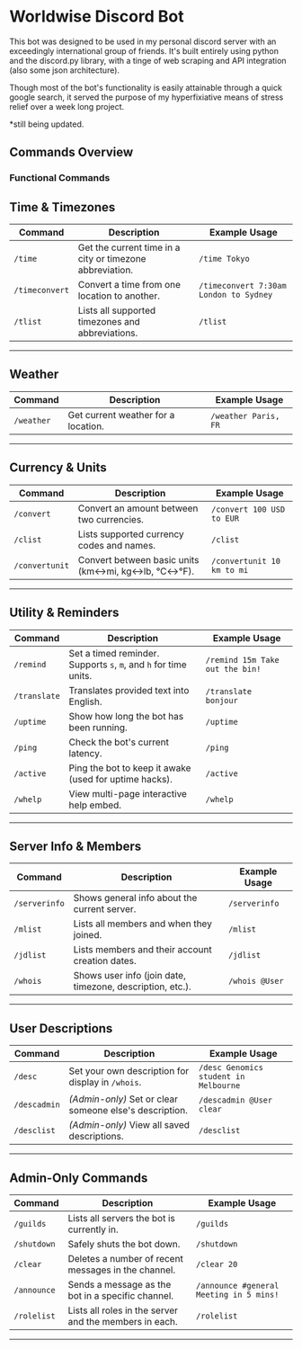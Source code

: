 # Worldwise Discord Bot

This bot was designed to be used in my personal discord server with an exceedingly international group of friends. It's built entirely using python and the discord.py library, with a tinge of web scraping and API integration (also some json architecture).

Though most of the bot's functionality is easily attainable through a quick google search, it served the purpose of my hyperfixiative means of stress relief over a week long project. 

*still being updated.

## Commands Overview

### Functional Commands

## Time & Timezones

| Command            | Description                                                                   | Example Usage                                 |
|--------------------|-------------------------------------------------------------------------------|-----------------------------------------------|
| `/time`            | Get the current time in a city or timezone abbreviation.                      | `/time Tokyo`                                 |
| `/timeconvert`     | Convert a time from one location to another.                                  | `/timeconvert 7:30am London to Sydney`        |
| `/tlist`           | Lists all supported timezones and abbreviations.                              | `/tlist`                                      |

---

## Weather

| Command        | Description                                                       | Example Usage                  |
|----------------|-------------------------------------------------------------------|--------------------------------|
| `/weather`     | Get current weather for a location.                               | `/weather Paris, FR`           |

---

## Currency & Units

| Command            | Description                                                                 | Example Usage                              |
|--------------------|-----------------------------------------------------------------------------|---------------------------------------------|
| `/convert`         | Convert an amount between two currencies.                                   | `/convert 100 USD to EUR`                   |
| `/clist`           | Lists supported currency codes and names.                                   | `/clist`                                    |
| `/convertunit`     | Convert between basic units (km↔mi, kg↔lb, °C↔°F).                          | `/convertunit 10 km to mi`                  |

---

## Utility & Reminders

| Command        | Description                                                        | Example Usage                      |
|----------------|--------------------------------------------------------------------|------------------------------------|
| `/remind`      | Set a timed reminder. Supports `s`, `m`, and `h` for time units.   | `/remind 15m Take out the bin!`    |
| `/translate`   | Translates provided text into English.                             | `/translate bonjour`               |
| `/uptime`      | Show how long the bot has been running.                            | `/uptime`                          |
| `/ping`        | Check the bot's current latency.                                   | `/ping`                            |
| `/active`      | Ping the bot to keep it awake (used for uptime hacks).             | `/active`                          |
| `/whelp`       | View multi-page interactive help embed.                            | `/whelp`                           |

---

## Server Info & Members

| Command        | Description                                                       | Example Usage                      |
|----------------|-------------------------------------------------------------------|------------------------------------|
| `/serverinfo`  | Shows general info about the current server.                      | `/serverinfo`                      |
| `/mlist`       | Lists all members and when they joined.                           | `/mlist`                           |
| `/jdlist`      | Lists members and their account creation dates.                   | `/jdlist`                          |
| `/whois`       | Shows user info (join date, timezone, description, etc.).         | `/whois @User`                     |

---

## User Descriptions

| Command        | Description                                                       | Example Usage                            |
|----------------|-------------------------------------------------------------------|------------------------------------------|
| `/desc`        | Set your own description for display in `/whois`.                 | `/desc Genomics student in Melbourne`    |
| `/descadmin`   | *(Admin-only)* Set or clear someone else's description.           | `/descadmin @User clear`                 |
| `/desclist`    | *(Admin-only)* View all saved descriptions.                       | `/desclist`                              |

---

## Admin-Only Commands

| Command        | Description                                                              | Example Usage                             |
|----------------|--------------------------------------------------------------------------|-------------------------------------------|
| `/guilds`      | Lists all servers the bot is currently in.                               | `/guilds`                                  |
| `/shutdown`    | Safely shuts the bot down.                                               | `/shutdown`                                |
| `/clear`       | Deletes a number of recent messages in the channel.                      | `/clear 20`                                 |
| `/announce`    | Sends a message as the bot in a specific channel.                        | `/announce #general Meeting in 5 mins!`    |
| `/rolelist`    | Lists all roles in the server and the members in each.                   | `/rolelist`                                |

---